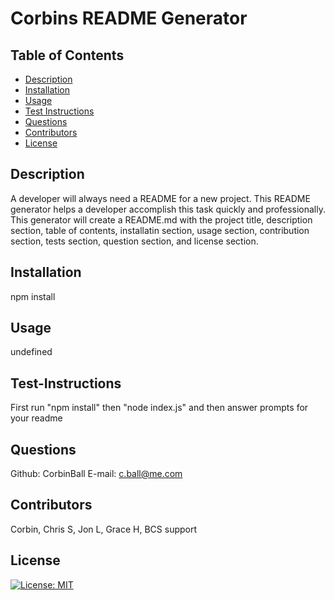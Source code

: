 # Corbins README Generator
  
  ## Table of Contents
  - [Description](#description)
  - [Installation](#installation)
  - [Usage](#usage)
  - [Test Instructions](#test-instructions)
  - [Questions](#questions)
  - [Contributors](#contributors)
  - [License](#license)
  
  ## Description 
  A developer will always need a README for a new project. This README generator helps a developer accomplish this task quickly and professionally. This generator will create a README.md with the project title, description section, table of contents, installatin section, usage section, contribution section, tests section, question section, and license section.
  
  ## Installation
  npm install
  
  ## Usage
  undefined
  
  ## Test-Instructions
  First run "npm install" then "node index.js" and then answer prompts for your readme
  
  ## Questions
  Github: CorbinBall
  E-mail: c.ball@me.com
  
  ## Contributors
  Corbin, Chris S, Jon L, Grace H, BCS support
  
  ## License
  [![License: MIT](https://img.shields.io/badge/License-MIT-yellow.svg)](https://opensource.org/licenses/MIT)
